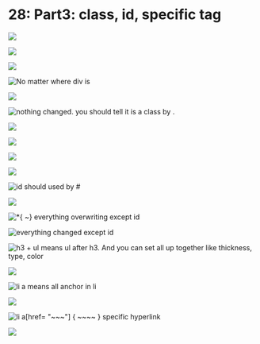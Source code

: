 # 28: Part3: class, id, specific tag

![](.gitbook/assets/2020-01-01-9.37.47.png)

![](.gitbook/assets/2020-01-01-9.37.58.png)

![](.gitbook/assets/2020-01-01-9.39.49.png)

![No matter where div is](.gitbook/assets/2020-01-01-9.39.59.png)

![](.gitbook/assets/2020-01-01-9.41.06.png)

![nothing changed. you should tell it is a class by .](.gitbook/assets/2020-01-01-9.41.14.png)

![](.gitbook/assets/2020-01-01-9.41.35.png)

![](.gitbook/assets/2020-01-01-9.41.42.png)

![](.gitbook/assets/2020-01-01-9.42.02.png)

![](.gitbook/assets/2020-01-01-9.42.13.png)

![id should used by \#](.gitbook/assets/2020-01-01-9.44.15.png)

![](.gitbook/assets/2020-01-01-9.44.32.png)

![\*{ ~} everything overwriting except id](.gitbook/assets/2020-01-01-9.45.15.png)

![everything changed except id](.gitbook/assets/2020-01-01-9.45.23.png)

![h3 + ul means ul after h3. And you can set all up together like thickness, type, color](.gitbook/assets/2020-01-01-9.56.57.png)

![](.gitbook/assets/2020-01-01-9.57.04.png)

![li a means all anchor in li](.gitbook/assets/2020-01-01-9.58.53.png)

![](.gitbook/assets/2020-01-01-9.59.10.png)

![li a\[href= &quot;~~~&quot;\] { ~~~~ } specific hyperlink](.gitbook/assets/2020-01-01-10.00.29.png)

![](.gitbook/assets/2020-01-01-10.01.26.png)

